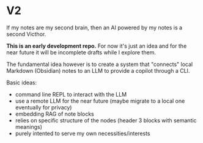 # V2

If my notes are my second brain, then an AI powered by my notes is a second Victhor.

**This is an early development repo.** For now it's just an idea and for the near future it will be incomplete drafts while I explore them.

The fundamental idea however is to create a system that "connects" local Markdown (Obsidian) notes to an LLM to provide a copilot through a CLI.

Basic ideas:
- command line REPL to interact with the LLM
- use a remote LLM for the near future (maybe migrate to a local one eventually for privacy)
- embedding RAG of note blocks
- relies on specific structure of the nodes (header 3 blocks with semantic meanings)
- purely intented to serve my own necessities/interests 
